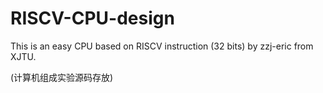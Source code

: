 # RISCV-CPU-design
This is an easy CPU based on RISCV instruction (32 bits) by zzj-eric from XJTU.

(计算机组成实验源码存放)
